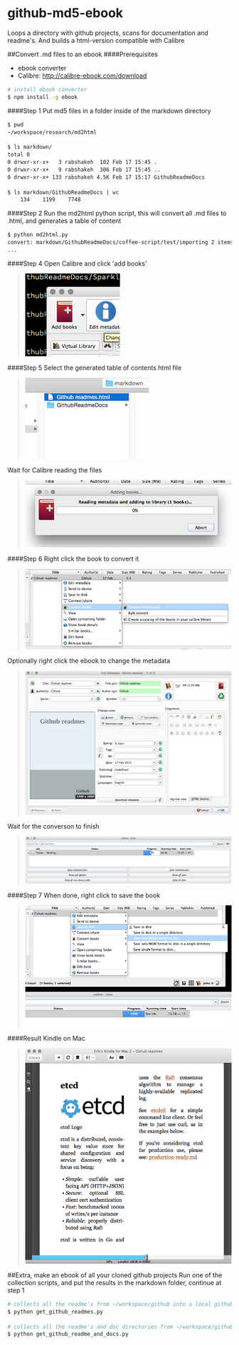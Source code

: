 # github-md5-ebook
Loops a directory with github projects, scans for documentation and readme's. And builds a html-version compatible with Calibre

##Convert .md files to an ebook
####Prerequisites
* ebook converter
* Calibre: http://calibre-ebook.com/download

```bash
# install ebook converter
$ npm install -g ebook
```

####Step 1
Put md5 files in a folder inside of the markdown directory

```bash
$ pwd
~/workspace/research/md2html

$ ls markdown/
total 0
0 drwxr-xr-x+   3 rabshakeh  102 Feb 17 15:45 .
0 drwxr-xr-x+   9 rabshakeh  306 Feb 17 15:45 ..
0 drwxr-xr-x+ 133 rabshakeh 4.5K Feb 17 15:17 GithubReadmeDocs

$ ls markdown/GithubReadmeDocs | wc
    134    1199    7748
```

####Step 2
Run the md2html python script, this will convert all .md files to .html, and generates a table of content

```bash
$ python md2html.py
convert: markdown/GithubReadmeDocs/coffee-script/test/importing 2 items
...
```

####Step 4
Open Calibre and click 'add books' 

> ![addbooks](resources/addbooks.png)

####Step 5
Select the generated table of contents html file

> ![toc](resources/toc.png)

Wait for Calibre reading the files

> ![reading](resources/reading.png)

####Step 6
Right click the book to convert it

> ![rightclickconvert](resources/rightclickconvert.png)

Optionally right click the ebook to change the metadata

> ![changemetadata](resources/changemetadata.png)

Wait for the converson to finish

> ![working](resources/working.png)

####Step 7
When done, right click to save the book

> ![savebook](resources/savebook.png)

####Result
Kindle on Mac

> ![kindle](resources/kindle.png)


##Extra, make an ebook of all your cloned github projects
Run one of the collection scripts, and put the results in the markdown folder, continue at step 1

```bash
# collects all the readme's from ~/workspace/github into a local github directory
$ python get_github_readmes.py

# collects all the readme's and doc directories from ~/workspace/github into a local github directory
$ python get_github_readme_and_docs.py
```




